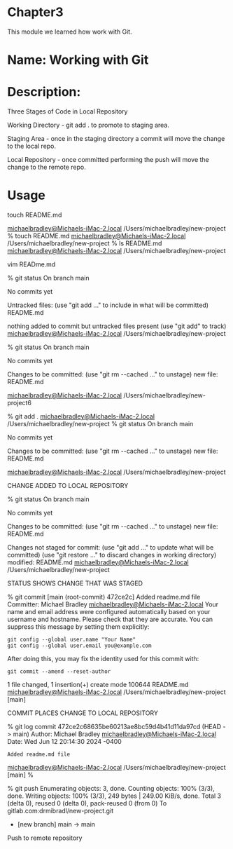 # Chapter3
This module we learned how work with Git.

# Name: Working with Git

# Description: 

Three Stages of Code in Local Repository

Working Directory - git add . to promote to staging area.

Staging Area - once in the staging directory a commit will move the change to the local repo.

Local Repository - once committed performing the push will move the change to the remote repo.



# Usage

touch README.md

michaelbradley@Michaels-iMac-2.local /Users/michaelbradley/new-project 
% touch README.md
michaelbradley@Michaels-iMac-2.local /Users/michaelbradley/new-project 
% ls 
README.md
michaelbradley@Michaels-iMac-2.local /Users/michaelbradley/new-project 

vim READme.md

% git status
On branch main

No commits yet

Untracked files:
  (use "git add <file>..." to include in what will be committed)
	README.md

nothing added to commit but untracked files present (use "git add" to track)
michaelbradley@Michaels-iMac-2.local /Users/michaelbradley/new-project

% git status
On branch main

No commits yet

Changes to be committed:
  (use "git rm --cached <file>..." to unstage)
	new file:   README.md

michaelbradley@Michaels-iMac-2.local /Users/michaelbradley/new-project6

% git add .
michaelbradley@Michaels-iMac-2.local /Users/michaelbradley/new-project 
% git status
On branch main

No commits yet

Changes to be committed:
  (use "git rm --cached <file>..." to unstage)
	new file:   README.md

michaelbradley@Michaels-iMac-2.local /Users/michaelbradley/new-project 

CHANGE ADDED TO LOCAL REPOSITORY

% git status
On branch main

No commits yet

Changes to be committed:
  (use "git rm --cached <file>..." to unstage)
	new file:   README.md

Changes not staged for commit:
  (use "git add <file>..." to update what will be committed)
  (use "git restore <file>..." to discard changes in working directory)
	modified:   README.md
michaelbradley@Michaels-iMac-2.local /Users/michaelbradley/new-project 

STATUS SHOWS CHANGE THAT WAS STAGED

% git commit
[main (root-commit) 472ce2c] Added readme.md file
 Committer: Michael Bradley <michaelbradley@Michaels-iMac-2.local>
Your name and email address were configured automatically based
on your username and hostname. Please check that they are accurate.
You can suppress this message by setting them explicitly:

    git config --global user.name "Your Name"
    git config --global user.email you@example.com

After doing this, you may fix the identity used for this commit with:

    git commit --amend --reset-author

 1 file changed, 1 insertion(+)
 create mode 100644 README.md
michaelbradley@Michaels-iMac-2.local /Users/michaelbradley/new-project [main]

COMMIT PLACES CHANGE TO LOCAL REPOSITORY

% git log
commit 472ce2c68635be60213ae8bc59d4b41d11da97cd (HEAD -> main)
Author: Michael Bradley <michaelbradley@Michaels-iMac-2.local>
Date:   Wed Jun 12 20:14:30 2024 -0400

    Added readme.md file
michaelbradley@Michaels-iMac-2.local /Users/michaelbradley/new-project [main]
%     

% git push
Enumerating objects: 3, done.
Counting objects: 100% (3/3), done.
Writing objects: 100% (3/3), 249 bytes | 249.00 KiB/s, done.
Total 3 (delta 0), reused 0 (delta 0), pack-reused 0 (from 0)
To gitlab.com:drmibradl/new-project.git
 * [new branch]      main -> main

Push to remote repository
